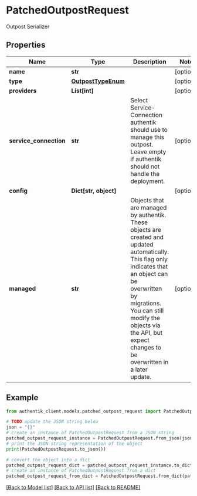 # PatchedOutpostRequest

Outpost Serializer

## Properties

Name | Type | Description | Notes
------------ | ------------- | ------------- | -------------
**name** | **str** |  | [optional] 
**type** | [**OutpostTypeEnum**](OutpostTypeEnum.md) |  | [optional] 
**providers** | **List[int]** |  | [optional] 
**service_connection** | **str** | Select Service-Connection authentik should use to manage this outpost. Leave empty if authentik should not handle the deployment. | [optional] 
**config** | **Dict[str, object]** |  | [optional] 
**managed** | **str** | Objects that are managed by authentik. These objects are created and updated automatically. This flag only indicates that an object can be overwritten by migrations. You can still modify the objects via the API, but expect changes to be overwritten in a later update. | [optional] 

## Example

```python
from authentik_client.models.patched_outpost_request import PatchedOutpostRequest

# TODO update the JSON string below
json = "{}"
# create an instance of PatchedOutpostRequest from a JSON string
patched_outpost_request_instance = PatchedOutpostRequest.from_json(json)
# print the JSON string representation of the object
print(PatchedOutpostRequest.to_json())

# convert the object into a dict
patched_outpost_request_dict = patched_outpost_request_instance.to_dict()
# create an instance of PatchedOutpostRequest from a dict
patched_outpost_request_from_dict = PatchedOutpostRequest.from_dict(patched_outpost_request_dict)
```
[[Back to Model list]](../README.md#documentation-for-models) [[Back to API list]](../README.md#documentation-for-api-endpoints) [[Back to README]](../README.md)


